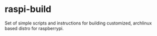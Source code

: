 raspi-build
===========

Set of simple scripts and instructions for building customized, archlinux based distro for raspberrypi.